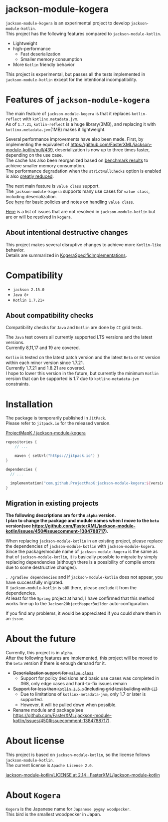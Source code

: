 jackson-module-kogera
====
`jackson-module-kogera` is an experimental project to develop `jackson-module-kotlin`.  
This project has the following features compared to `jackson-module-kotlin`.

- Lightweight
- high-performance
  - Fast deserialization
  - Smaller memory consumption
- More `Kotlin` friendly behavior

This project is experimental, but passes all the tests implemented in `jackson-module-kotlin` except for the intentional incompatibility.

# Features of `jackson-module-kogera`
The main feature of `jackson-module-kogera` is that it replaces `kotlin-reflect` with `kotlinx.metadata.jvm`.  
As of `1.7.21`, `kotlin-reflect` is a huge library(3MB), and replacing it with `kotlinx.metadata.jvm`(1MB) makes it lightweight.

Several performance improvements have also been made.
First, by implementing the equivalent of https://github.com/FasterXML/jackson-module-kotlin/pull/439, deserialization is now up to three times faster, depending on the use case.  
The cache has also been reorganized based on [benchmark results](https://github.com/ProjectMapK/kogera-benchmark) to achieve smaller memory consumption.  
The performance degradation when the `strictNullChecks` option is enabled is also [greatly reduced](https://github.com/ProjectMapK/jackson-module-kogera/pull/44).

The next main feature is `value class` support.  
The `jackson-module-kogera` supports many use cases for `value class`, including deserialization.  
See [here](./docs/AboutValueClassSupport.md) for basic policies and notes on handling `value class`.

[Here](./docs/FixedIssues.md) is a list of issues that are not resolved in `jackson-module-kotlin` but are or will be resolved in `kogera`.

## About intentional destructive changes
This project makes several disruptive changes to achieve more `Kotlin-like` behavior.  
Details are summarized in [KogeraSpecificImplementations](./docs/KogeraSpecificImplementations.md).

# Compatibility
- `jackson 2.15.0`
- `Java 8+`
- `Kotlin 1.7.21+`

## About compatibility checks
Compatibility checks for `Java` and `Kotlin` are done by `CI` grid tests.

The `Java` test covers all currently supported LTS versions and the latest versions.  
Currently 8,11,17 and 19 are covered.

`Kotlin` is tested on the latest patch version and the latest `Beta` or `RC` version within each minor version since 1.7.21.  
Currently 1.7.21 and 1.8.21 are covered.  
I hope to lower this version in the future, but currently the minimum `Kotlin` version that can be supported is 1.7 due to `kotlinx-metadata-jvm` constraints.

# Installation
The package is temporarily published in `JitPack`.  
Please refer to `jitpack.io` for the released version.

[ProjectMapK / jackson\-module\-kogera](https://jitpack.io/#ProjectMapK/jackson-module-kogera)

```kotlin
repositories {
    // ...

    maven { setUrl("https://jitpack.io") }
}

dependencies {
  // ...

  implementation("com.github.ProjectMapK:jackson-module-kogera:${version}")
}
```

## Migration in existing projects
**The following descriptions are for the `alpha` version.**  
**I plan to change the package and module names when I move to the `beta` version(see https://github.com/FasterXML/jackson-module-kotlin/issues/450#issuecomment-1384788717).**

When replacing `jackson-module-kotlin` in an existing project, please replace the dependencies of `jackson-module-kotlin` with `jackson-module-kogera`.  
Since the package/module name of `jackson-module-kogera` is the same as that of `jackson-module-kotlin`, it is basically possible to migrate by simply replacing dependencies (although there is a possibility of compile errors due to some destructive changes).

`. /gradlew dependencies` and if `jackson-module-kotlin` does not appear, you have successfully migrated.  
If `jackson-module-kotlin` is still there, please `exclude` it from the dependencies.  
At least for the `Spring` project at hand, I have confirmed that this method works fine up to the `Jackson2ObjectMapperBuilder` auto-configuration.

If you find any problems, it would be appreciated if you could share them in an `issue`.

# About the future
Currently, this project is in `alpha`.  
After the following features are implemented, this project will be moved to the `beta` version if there is enough demand for it.

- ~~Deserialization support for `value class`~~
  - Support for policy decisions and basic use cases was completed in #68, only edge cases and hard-to-fix issues remain
- ~~Support for less than `Kotlin 1.6.x`(including grid test building with `CI`)~~
  - Due to limitations of `kotlinx-metadata-jvm`, only 1.7 or later is supported.
  - However, it will be pulled down when possible.
- Rename module and package(see https://github.com/FasterXML/jackson-module-kotlin/issues/450#issuecomment-1384788717).

# About license
This project is based on `jackson-module-kotlin`, so the license follows `jackson-module-kotlin`.  
The current license is `Apache License 2.0`.

[jackson\-module\-kotlin/LICENSE at 2\.14 · FasterXML/jackson\-module\-kotlin](https://github.com/FasterXML/jackson-module-kotlin/blob/2.14/LICENSE)

# About `Kogera`
`Kogera` is the Japanese name for `Japanese pygmy woodpecker`.  
This bird is the smallest woodpecker in Japan.  
